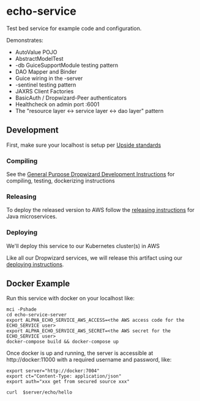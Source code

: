 # echo-service
Test bed service for example code and configuration.

Demonstrates:
* AutoValue POJO
* AbstractModelTest
* -db GuiceSupportModule testing pattern
* DAO Mapper and Binder
* Guice wiring in the -server
* -sentinel testing pattern
* JAXRS Client Factories
* BasicAuth / Dropwizard-Peer authenticators
* Healthcheck on admin port :6001
* The "resource layer <-> service layer <-> dao layer" pattern

## Development
First, make sure your localhost is setup per [Upside standards](https://upside-services.atlassian.net/wiki/spaces/ENG/pages/9568257/Setting+Up+a+Localhost)

### Compiling
See the [General Purpose Dropwizard Development Instructions](https://upside-services.atlassian.net/wiki/spaces/ENG/pages/65929227/General+Purpose+Dropwizard+Development+Instructions) for compiling, testing, dockerizing instructions

### Releasing

To deploy the released version to AWS follow the [releasing instructions](https://upside-services.atlassian.net/wiki/spaces/ENG/pages/61505543/How+to+Release+Maven+services) for Java microservices.

### Deploying

We'll deploy this service to our Kubernetes cluster(s) in AWS

Like all our Dropwizard services, we will release this artifact using our [deploying instructions](https://upside-services.atlassian.net/wiki/spaces/ENG/pages/30539966/Deploying+Microservices).

## Docker Example
Run this service with docker on your localhost like:
```
mci -Pshade
cd echo-service-server
export ALPHA_ECHO_SERVICE_AWS_ACCESS=<the AWS access code for the ECHO_SERVICE user>
export ALPHA_ECHO_SERVICE_AWS_SECRET=<the AWS secret for the ECHO_SERVICE user>
docker-compose build && docker-compose up
```

Once docker is up and running, the server is accessible at http://docker:11000 with a required username and password, like:
```
export server="http://docker:7004"
export ct="Content-Type: application/json"
export auth="xxx get from secured source xxx"

curl  $server/echo/hello 
```

